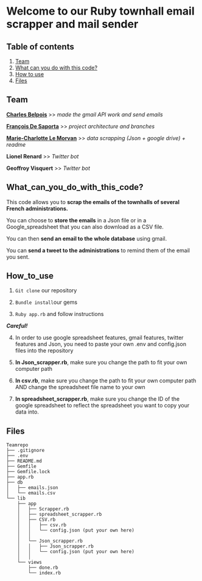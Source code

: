 
# **Welcome to our Ruby townhall email scrapper and mail sender**


## **Table of contents**

1.  [Team](#Team)
2.  [What can you do with this code?](#What_can_you_do_with_this_code?)
3.  [How to use](#How_to_use)
4.  [Files](#Files)



## **Team**

**[Charles Belpois](https://github.com/charles-mahaco)** >> *made the gmail API work and send emails*

**[François De Saporta](https://github.com/francois2sap/)** >> *project architecture and branches*

**[Marie-Charlotte Le Morvan](https://github.com/Spelmo)** >> *data scrapping (Json + google drive) + readme*

**Lionel Renard** >> *Twitter bot*

**Geoffroy Visquert** >> *Twitter bot*



## **What_can_you_do_with_this_code?**

This code allows you to **scrap the emails of the townhalls of several French administrations.**

You can choose to **store the emails** in a Json file or in a Google_spreadsheet that you can also download as a CSV file.

You can then **send an email to the whole database** using gmail.

You can **send a tweet to the administrations** to remind them of the email you sent.



## **How_to_use**

1.  `Git clone` our repository

2.  `Bundle install`our gems

3.   `Ruby app.rb` and follow instructions

***Careful!***

4.  In order to use google spreadsheet features, gmail features, twitter features and Json, you need to paste your own .env and config.json files into the repository

5.  **In Json_scrapper.rb**, make sure you change the path to fit your own computer path

6.  **In csv.rb**, make sure you change the path to fit your own computer path AND change the spreadsheet file name to your own

7.  **In spreadsheet_scrapper.rb**, make sure you change the ID of the google spreadsheet to reflect the spreadsheet you want to copy your data into.



## **Files**

````    
Teamrepo
├── .gitignore
├── .env
├── README.md
├── Gemfile
├── Gemfile.lock
├── app.rb
├── db
│   ├── emails.json
│   └── emails.csv
└── lib
    ├── app
    │   ├── Scrapper.rb
    │   ├── spreadsheet_scrapper.rb
    │   ├── CSV.rb
    │   │   ├── csv.rb
    │   │   └── config.json (put your own here)
    │   │
    │   └── Json_scrapper.rb
    │   │   ├── Json_scrapper.rb
    │   │   └── config.json (put your own here)
    │   │    
    └── views
        ├── done.rb
        └── index.rb
        
 ````
